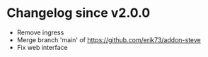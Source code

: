 # Changelog since v2.0.0
- Remove ingress 
- Merge branch 'main' of https://github.com/erik73/addon-steve 
- Fix web interface 
